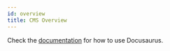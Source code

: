 ```yaml
---
id: overview
title: CMS Overview
---
```


Check the [documentation](https://docusaurus.io) for how to use Docusaurus.
